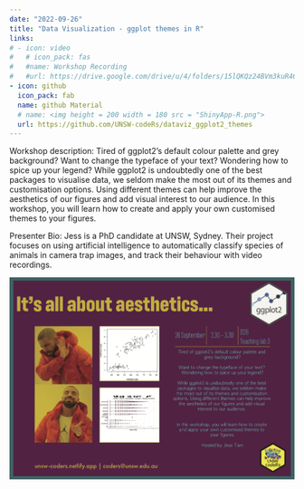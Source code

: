 ```yaml
---
date: "2022-09-26"
title: "Data Visualization - ggplot themes in R" 
links:
# - icon: video
#   # icon_pack: fas
#   #name: Workshop Recording 
#   #url: https://drive.google.com/drive/u/4/folders/15lQKQz24BVm3kuR466BWyS4sWpeg9uDm
- icon: github
  icon_pack: fab
  name: github Material
  # name: <img height = 200 width = 180 src = "ShinyApp-R.png">
  url: https://github.com/UNSW-codeRs/dataviz_ggplot2_themes
---  
```

Workshop description: Tired of ggplot2’s default colour palette and grey background? Want to change the typeface of your text? Wondering how to spice up your legend? While ggplot2 is undoubtedly one of the best packages to visualise data, we seldom make the most out of its themes and customisation options. Using different themes can help improve the aesthetics of our figures and add visual interest to our audience. In this workshop, you will learn how to create and apply your own customised themes to your figures.

Presenter Bio: Jess is a PhD candidate at UNSW, Sydney. Their project focuses on using artificial intelligence to automatically classify species of animals in camera trap images, and track their behaviour with video recordings.

<img src="ggplot_poster.png" width=1450 style = "margin-left: 0px; margin-right: 0px; float:right;" >
